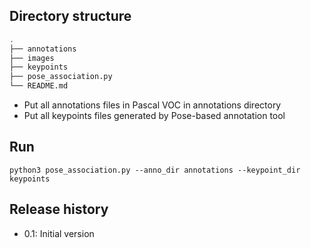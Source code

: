 ## Directory structure
```bash
.
├── annotations
├── images
├── keypoints
├── pose_association.py
└── README.md
```
- Put all annotations files in Pascal VOC in annotations directory
- Put all keypoints files generated by Pose-based annotation tool
## Run
```python3
python3 pose_association.py --anno_dir annotations --keypoint_dir keypoints
```

## Release history
- 0.1: Initial version
